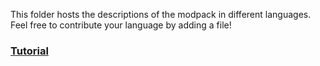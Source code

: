 This folder hosts the descriptions of the modpack in different languages. Feel free to contribute your language by adding a file!

### [Tutorial](https://fabulously-optimized.gitbook.io/modpack/language-support#translating-the-description)
